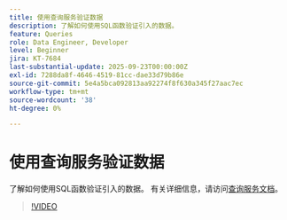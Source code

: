 ```yaml
---
title: 使用查询服务验证数据
description: 了解如何使用SQL函数验证引入的数据。
feature: Queries
role: Data Engineer, Developer
level: Beginner
jira: KT-7684
last-substantial-update: 2025-09-23T00:00:00Z
exl-id: 7288da8f-4646-4519-81cc-dae33d79b86e
source-git-commit: 5e4a5bca092813aa92274f8f630a345f27aac7ec
workflow-type: tm+mt
source-wordcount: '38'
ht-degree: 0%

---
```


# 使用查询服务验证数据

了解如何使用SQL函数验证引入的数据。 有关详细信息，请访问[查询服务文档](https://experienceleague.adobe.com/en/docs/experience-platform/query/home)。

>[!VIDEO](https://video.tv.adobe.com/v/333415?learn=on&enablevpops)
